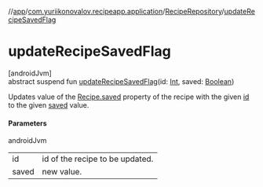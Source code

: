 //[app](../../../index.md)/[com.yuriikonovalov.recipeapp.application](../index.md)/[RecipeRepository](index.md)/[updateRecipeSavedFlag](update-recipe-saved-flag.md)

# updateRecipeSavedFlag

[androidJvm]\
abstract suspend fun [updateRecipeSavedFlag](update-recipe-saved-flag.md)(id: [Int](https://kotlinlang.org/api/latest/jvm/stdlib/kotlin/-int/index.html), saved: [Boolean](https://kotlinlang.org/api/latest/jvm/stdlib/kotlin/-boolean/index.html))

Updates value of the [Recipe.saved](../../com.yuriikonovalov.recipeapp.application.entities/-recipe/saved.md) property of the recipe with the given [id](update-recipe-saved-flag.md) to the given [saved](update-recipe-saved-flag.md) value.

#### Parameters

androidJvm

| | |
|---|---|
| id | id of the recipe to be updated. |
| saved | new value. |
